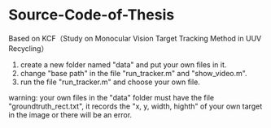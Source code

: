 # Source-Code-of-Thesis
Based on KCF（Study on Monocular Vision Target Tracking Method in UUV Recycling）
1. create a new folder named "data" and put your own files in it.
2. change "base path" in the file "run_tracker.m" and "show_video.m".
3. run the file "run_tracker.m" and choose your own file.

warning: 
your own files in the "data" folder must have the file "groundtruth_rect.txt", it records the "x, y, width, highth" of your own target in the image or there will be an error.
